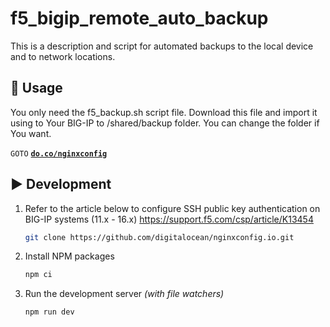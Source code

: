 # f5_bigip_remote_auto_backup

This is a description and script for automated backups to the local device and to network locations.

## 🚀 Usage

You only need the f5_backup.sh script file. Download this file and import it using to Your BIG-IP to /shared/backup folder. You can change the folder if You want.




`GOTO` **[`do.co/nginxconfig`](https://do.co/nginxconfig)**



## ▶️ Development

1. Refer to the article below to configure SSH public key authentication on BIG-IP systems (11.x - 16.x)
    https://support.f5.com/csp/article/K13454
    ```sh
    git clone https://github.com/digitalocean/nginxconfig.io.git
    ```
 
2. Install NPM packages
    ```sh
    npm ci
    ```

3. Run the development server *(with file watchers)*
    ```sh
    npm run dev
    ```



